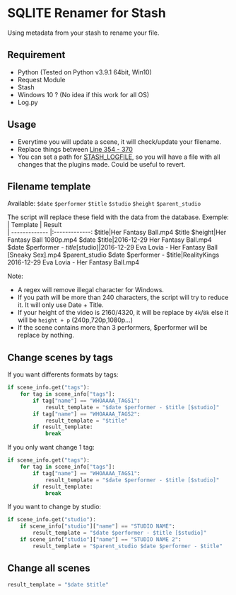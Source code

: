 # SQLITE Renamer for Stash
Using metadata from your stash to rename your file.

## Requirement
- Python (Tested on Python v3.9.1 64bit, Win10)
- Request Module
- Stash
- Windows 10 ? (No idea if this work for all OS)
- Log.py

## Usage

- Everytime you will update a scene, it will check/update your filename.
- Replace things between [Line 354 - 370](renamerOnUpdate.py#L343)
- You can set a path for [STASH_LOGFILE](renamerOnUpdate.py#L21), so you will have a file with all changes that the plugins made. Could be useful to revert.

## Filename template
Available: `$date` `$performer` `$title` `$studio` `$height` `$parent_studio`

The script will replace these field with the data from the database.
Exemple:
| Template        | Result           
| ------------- |:-------------:
$title|Her Fantasy Ball.mp4
$title $height|Her Fantasy Ball 1080p.mp4
$date $title|2016-12-29 Her Fantasy Ball.mp4
$date $performer - $title [$studio]|2016-12-29 Eva Lovia - Her Fantasy Ball [Sneaky Sex].mp4
$parent_studio $date $performer - $title|RealityKings 2016-12-29 Eva Lovia - Her Fantasy Ball.mp4

Note: 
- A regex will remove illegal character for Windows.
- If you path will be more than 240 characters, the script will try to reduce it. It will only use Date + Title.
- If your height of the video is 2160/4320, it will be replace by `4k`/`8k` else it will be `height + p` (240p,720p,1080p...)
- If the scene contains more than 3 performers, $performer will be replace by nothing.

## Change scenes by tags

If you want differents formats by tags:
```py
if scene_info.get("tags"):
    for tag in scene_info["tags"]:
        if tag["name"] == "WHOAAAA_TAGS1":
            result_template = "$date $performer - $title [$studio]"
        if tag["name"] == "WHOAAAA_TAGS2":
            result_template = "$title"
        if result_template:
            break
```

If you only want change 1 tag:
```py
if scene_info.get("tags"):
    for tag in scene_info["tags"]:
        if tag["name"] == "WHOAAAA_TAGS1":
            result_template = "$date $performer - $title [$studio]"
        if result_template:
            break
```
If you want to change by studio:
```py
if scene_info.get("studio"):
    if scene_info["studio"]["name"] == "STUDIO NAME":
        result_template = "$date $performer - $title [$studio]"
    if scene_info["studio"]["name"] == "STUDIO NAME 2":
        result_template = "$parent_studio $date $performer - $title"
```

## Change all scenes

```py
result_template = "$date $title"
```
